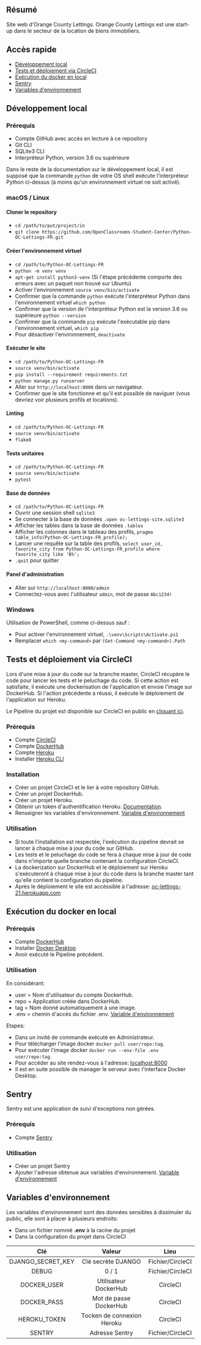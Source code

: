 ## Résumé

Site web d'Orange County Lettings.
Orange County Lettings est une start-up dans le secteur de la location de biens immobiliers.

## Accès rapide

- [Développement local](#développement-local)
- [Tests et déploiement via CircleCI](#tests-et-déploiement-via-circleci)
- [Exécution du docker en local](#exécution-du-docker-en-local)
- [Sentry](#sentry)
- [Variables d'environnement](#variables-denvironnement)

## Développement local

### Prérequis

- Compte GitHub avec accès en lecture à ce repository
- Git CLI
- SQLite3 CLI
- Interpréteur Python, version 3.6 ou supérieure

Dans le reste de la documentation sur le développement local, il est supposé que la commande `python` de votre OS shell exécute l'interpréteur Python ci-dessus (à moins qu'un environnement virtuel ne soit activé).

### macOS / Linux

#### Cloner le repository

- `cd /path/to/put/project/in`
- `git clone https://github.com/OpenClassrooms-Student-Center/Python-OC-Lettings-FR.git`

#### Créer l'environnement virtuel

- `cd /path/to/Python-OC-Lettings-FR`
- `python -m venv venv`
- `apt-get install python3-venv` (Si l'étape précédente comporte des erreurs avec un paquet non trouvé sur Ubuntu)
- Activer l'environnement `source venv/bin/activate`
- Confirmer que la commande `python` exécute l'interpréteur Python dans l'environnement virtuel
`which python`
- Confirmer que la version de l'interpréteur Python est la version 3.6 ou supérieure `python --version`
- Confirmer que la commande `pip` exécute l'exécutable pip dans l'environnement virtuel, `which pip`
- Pour désactiver l'environnement, `deactivate`

#### Exécuter le site

- `cd /path/to/Python-OC-Lettings-FR`
- `source venv/bin/activate`
- `pip install --requirement requirements.txt`
- `python manage.py runserver`
- Aller sur `http://localhost:8000` dans un navigateur.
- Confirmer que le site fonctionne et qu'il est possible de naviguer (vous devriez voir plusieurs profils et locations).

#### Linting

- `cd /path/to/Python-OC-Lettings-FR`
- `source venv/bin/activate`
- `flake8`

#### Tests unitaires

- `cd /path/to/Python-OC-Lettings-FR`
- `source venv/bin/activate`
- `pytest`

#### Base de données

- `cd /path/to/Python-OC-Lettings-FR`
- Ouvrir une session shell `sqlite3`
- Se connecter à la base de données `.open oc-lettings-site.sqlite3`
- Afficher les tables dans la base de données `.tables`
- Afficher les colonnes dans le tableau des profils, `pragma table_info(Python-OC-Lettings-FR_profile);`
- Lancer une requête sur la table des profils, `select user_id, favorite_city from
  Python-OC-Lettings-FR_profile where favorite_city like 'B%';`
- `.quit` pour quitter

#### Panel d'administration

- Aller sur `http://localhost:8000/admin`
- Connectez-vous avec l'utilisateur `admin`, mot de passe `Abc1234!`

### Windows

Utilisation de PowerShell, comme ci-dessus sauf :

- Pour activer l'environnement virtuel, `.\venv\Scripts\Activate.ps1` 
- Remplacer `which <my-command>` par `(Get-Command <my-command>).Path`

## Tests et déploiement via CircleCI

Lors d'une mise à jour du code sur la branche master, CircleCI récupère le code pour lancer les tests et le peluchage du code.
Si cette action est satisfaite, il exécute une dockerisation de l'application et envoie l'image sur DockerHub.
Si l'action précédente a réussi, il exécute le déploiement de l'application sur Heroku.

Le Pipeline du projet est disponible sur CircleCI en public en [cliquant ici](https://app.circleci.com/pipelines/github/MaeRiz/OC_P13_Orange_County_Lettings).

### Prérequis

- Compte [CircleCI](https://circleci.com/signup/)
- Compte [DockerHub](https://hub.docker.com/)
- Compte [Heroku](https://signup.heroku.com/)
- Installer [Heroku CLI](https://devcenter.heroku.com/articles/getting-started-with-python#set-up)

### Installation

- Créer un projet CircleCI et le lier à votre repository GitHub.
- Créer un projet DockerHub.
- Créer un projet Heroku.
- Obtenir un token d'authentification Heroku. [Documentation](https://devcenter.heroku.com/articles/authentication).
- Renseigner les variables d'environnement. [Variable d'environnement](#variables-denvironnement)

### Utilisation

- Si toute l'installation est respectée, l'exécution du pipeline devrait se lancer à chaque mise à jour du code sur GitHub.
- Les tests et le peluchage du code se fera à chaque mise à jour de code dans n'importe quelle branche contenant la configuration CircleCI.
- La dockerization sur DockerHub et le déploiement sur Heroku s'exécuteront à chaque mise à jour du code dans la branche master tant qu'elle contient la configuration du pipeline.
- Après le déploiement le site est accéssible à l'adresse: [oc-lettings-21.herokuapp.com](https://oc-lettings-21.herokuapp.com/)

## Exécution du docker en local

### Prérequis

- Compte [DockerHub](https://hub.docker.com/)
- Installer [Docker Desktop](https://www.docker.com/products/docker-desktop)
- Avoir exécuté le Pipeline précédent.

### Utilisation

En considérant:
- user = Nom d'utilisateur du compte DockerHub.
- repo = Application créée dans DockerHub.
- tag = Nom donné automatiquement à une image.
- .env = chemin d'accès du fichier .env. [Variable d'environnement](#variables-denvironnement)

Etapes:
- Dans un invité de commande exécuté en Administrateur.
- Pour télécharger l'image docker `docker pull user/repo:tag`.
- Pour exécuter l'image docker `docker run --env-file .env user/repo:tag`.
- Pour accéder au site rendez-vous à l'adresse: [localhost:8000](http://localhost:8000)
- Il est en suite possible de manager le serveur avec l'interface Docker Desktop.

## Sentry

Sentry est une application de suivi d'exceptions non gérées.

### Prérequis

- Compte [Sentry](https://sentry.io/signup/)

### Utilisation

- Créer un projet Sentry
- Ajouter l'adresse obtenue aux variables d'environnement. [Variable d'environnement](#variables-denvironnement)

## Variables d'environnement

Les variables d'environnement sont des données sensibles à dissimuler du public, elle sont à placer à plusieurs endroits:
- Dans un fichier nommé **.env** à la racine du projet
- Dans la configuration du projet dans CircleCI

| Clé  | Valeur          | Lieu |
| :--------------: |:---------------:|:---------:|
| DJANGO_SECRET_KEY  |   Clé secrète DJANGO  | Fichier/CircleCI |
| DEBUG  | 0 / 1  | Fichier/CircleCI |
| DOCKER_USER  | Utilisateur DockerHub  | CircleCI |
| DOCKER_PASS  | Mot de passe DockerHub  | CircleCI |
| HEROKU_TOKEN  | Tocken de connexion Heroku  | CircleCI |
| SENTRY  | Adresse Sentry  | Fichier/CircleCI |
